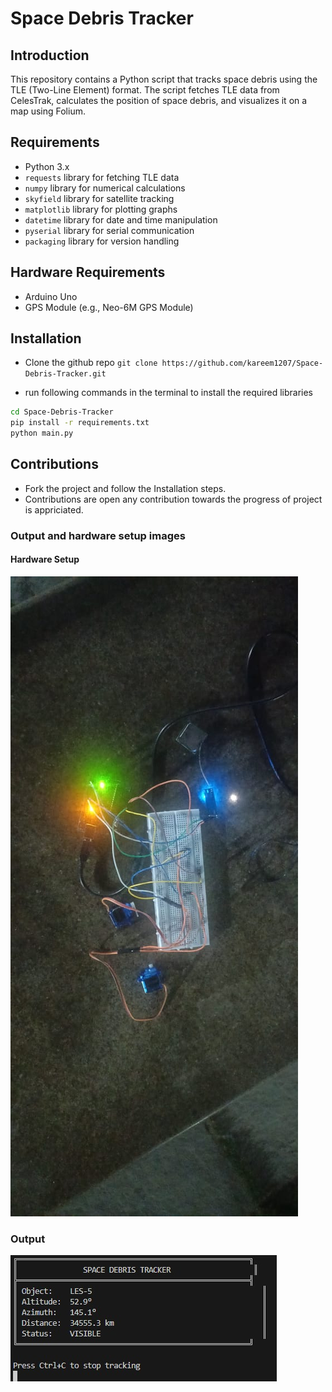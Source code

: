 # Space Debris Tracker

## Introduction

This repository contains a Python script that tracks space debris using the TLE (Two-Line Element) format. The script fetches TLE data from CelesTrak, calculates the position of space debris, and visualizes it on a map using Folium.

## Requirements

- Python 3.x
- `requests` library for fetching TLE data
- `numpy` library for numerical calculations
- `skyfield` library for satellite tracking
- `matplotlib` library for plotting graphs
- `datetime` library for date and time manipulation
- `pyserial` library for serial communication
- `packaging` library for version handling

## Hardware Requirements

- Arduino Uno
- GPS Module (e.g., Neo-6M GPS Module)

## Installation

- Clone the github repo
```git clone https://github.com/kareem1207/Space-Debris-Tracker.git```

- run following commands in the terminal to install the required libraries

```bash
cd Space-Debris-Tracker
pip install -r requirements.txt
python main.py
```

## Contributions

- Fork the project and follow the Installation steps.
- Contributions are open any contribution towards the progress of project is appriciated.

### Output and hardware setup images

#### Hardware Setup

![Hardware Setup Image](./Hardware1.jpg)

### Output

![Output Image](./output.jpg)
